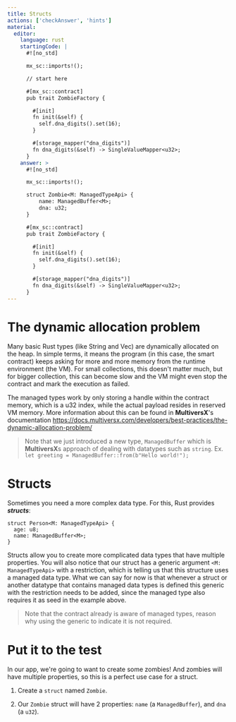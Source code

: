 ```yaml
---
title: Structs
actions: ['checkAnswer', 'hints']
material:
  editor:
    language: rust
    startingCode: |
      #![no_std]

      mx_sc::imports!();

      // start here

      #[mx_sc::contract]
      pub trait ZombieFactory {

        #[init]
        fn init(&self) {
          self.dna_digits().set(16);
        }

        #[storage_mapper("dna_digits")]
        fn dna_digits(&self) -> SingleValueMapper<u32>;
      }
    answer: >
      #![no_std]

      mx_sc::imports!();

      struct Zombie<M: ManagedTypeApi> {
          name: ManagedBuffer<M>;
          dna: u32;
      }

      #[mx_sc::contract]
      pub trait ZombieFactory {

        #[init]
        fn init(&self) {
          self.dna_digits().set(16);
        }

        #[storage_mapper("dna_digits")]
        fn dna_digits(&self) -> SingleValueMapper<u32>;
      }
---
```


# The dynamic allocation problem

Many basic Rust types (like String and Vec<T>) are dynamically allocated on the heap. In simple terms, it means the program (in this case, the smart contract) keeps asking for more and more memory from the runtime environment (the VM). For small collections, this doesn't matter much, but for bigger collection, this can become slow and the VM might even stop the contract and mark the execution as failed.

The managed types work by only storing a handle within the contract memory, which is a u32 index, while the actual payload resides in reserved VM memory. More information about this can be found in **MultiversX**'s documentation https://docs.multiversx.com/developers/best-practices/the-dynamic-allocation-problem/

> Note that we just introduced a new type, `ManagedBuffer` which is **MultiversX**s approach of dealing with datatypes such as `string`. Ex. `let greeting = ManagedBuffer::from(b"Hello world!");`

# Structs

Sometimes you need a more complex data type. For this, Rust provides **_structs_**:

```
struct Person<M: ManagedTypeApi> {
  age: u8;
  name: ManagedBuffer<M>;
}

```

Structs allow you to create more complicated data types that have multiple properties.
You will also notice that our struct has a generic argument `<M: ManagedTypeApi>` with a restriction, which is telling us that this structure uses a managed data type. What we can say for now is that whenever a struct or another datatype that contains managed data types is defined this generic with the restriction needs to be added, since the managed type also requires it as seed in the example above.

> Note that the contract already is aware of managed types, reason why using the generic to indicate it is not required.

# Put it to the test

In our app, we're going to want to create some zombies! And zombies will have multiple properties, so this is a perfect use case for a struct.

1. Create a `struct` named `Zombie`.

2. Our `Zombie` struct will have 2 properties: `name` (a `ManagedBuffer`), and `dna` (a `u32`).
